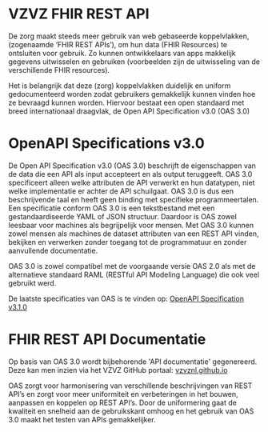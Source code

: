 # VZVZ FHIR REST API

De zorg maakt steeds meer gebruik van web gebaseerde koppelvlakken, (zogenaamde ‘FHIR REST APIs’), om hun data (FHIR Resources) te ontsluiten voor gebruik. Zo kunnen ontwikkelaars van apps makkelijk gegevens uitwisselen en gebruiken (voorbeelden zijn de uitwisseling van de verschillende FHIR resources).

Het is belangrijk dat deze (zorg) koppelvlakken duidelijk en uniform gedocumenteerd worden zodat gebruikers gemakkelijk kunnen vinden hoe ze bevraagd kunnen worden. 
Hiervoor bestaat een open standaard met breed internationaal draagvlak, de Open API Specification v3.0 (OAS 3.0)

# OpenAPI Specifications v3.0

De Open API Specification v3.0 (OAS 3.0) beschrijft de eigenschappen van de data die een API als input accepteert en als output teruggeeft. OAS 3.0 specificeert alleen welke attributen de API verwerkt en hun datatypen, niet welke implementatie er achter de API schuilgaat. OAS 3.0 is dus een beschrijvende taal en heeft geen binding met specifieke programmeertalen. Een specificatie conform OAS 3.0 is een tekstbestand met een gestandaardiseerde YAML of JSON structuur. Daardoor is OAS zowel leesbaar voor machines als begrijpelijk voor mensen. Met OAS 3.0 kunnen zowel mensen als machines de dataset attributen van een REST API vinden, bekijken en verwerken zonder toegang tot de programmatuur en zonder aanvullende documentatie.

OAS 3.0 is zowel compatibel met de voorgaande versie OAS 2.0 als met de alternatieve standaard RAML (RESTful API Modeling Language) die ook veel gebruikt werd.

De laatste specificaties van OAS is te vinden op: [OpenAPI Specification v3.1.0](https://spec.openapis.org/oas/latest.html)

# FHIR REST API Documentatie

Op basis van OAS 3.0 wordt bijbehorende 'API documentatie' gegenereerd. Deze kan men inzien via het VZVZ GitHub portaal: [vzvznl.github.io](https://vzvznl.github.io/VZVZ-FHIR-api/)

OAS zorgt voor harmonisering van verschillende beschrijvingen van REST API’s en zorgt voor meer uniformiteit en verbeteringen in het bouwen, aanpassen en koppelen op REST API’s. Door de uniformering gaat de kwaliteit en snelheid aan de gebruikskant omhoog en het gebruik van OAS 3.0 maakt het testen van APIs gemakkelijker.
